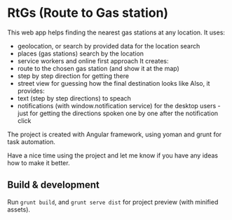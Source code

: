# RtGs (Route to Gas station)

This web app helps finding the nearest gas stations at any location.
It uses:
- geolocation, or search by provided data for the location search
- places (gas stations) search by the location
- service workers and online first approach
It creates:
- route to the chosen gas station (and show it at the map)
- step by step direction for getting there
- street view for guessing how the final destination looks like
Also, it provides:
- text (step by step directions) to speach
- notifications (with window.notification service) for the desktop users - just for getting the directions spoken one by one after the notification click

The project is created with Angular framework, using yoman and grunt for task automation.

Have a nice time using the project and let me know if you have any ideas how to make it better.

## Build & development

Run `grunt build`, and `grunt serve dist` for project preview (with minified assets).
